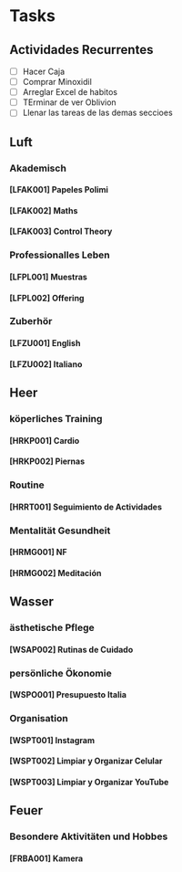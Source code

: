 # Tasks

## Actividades Recurrentes
  - [ ] Hacer Caja
  - [ ] Comprar Minoxidil
  - [ ] Arreglar Excel de habitos
  - [ ] TErminar de ver Oblivion
  - [ ] Llenar las tareas de las demas seccioes

## Luft
### Akademisch
#### [LFAK001] Papeles Polimi
#### [LFAK002] Maths
#### [LFAK003] Control Theory
### Professionalles Leben
#### [LFPL001] Muestras
#### [LFPL002] Offering
### Zuberhör
#### [LFZU001] English
#### [LFZU002] Italiano



## Heer
### köperliches Training
#### [HRKP001] Cardio
#### [HRKP002] Piernas
### Routine
#### [HRRT001] Seguimiento de Actividades
### Mentalität Gesundheit
#### [HRMG001] NF
#### [HRMG002] Meditación


## Wasser
### ästhetische Pflege 
#### [WSAP002] Rutinas de Cuidado
### persönliche Ökonomie
#### [WSPO001] Presupuesto Italia
### Organisation
#### [WSPT001] Instagram 
#### [WSPT002] Limpiar y Organizar Celular
#### [WSPT003] Limpiar y Organizar YouTube

## Feuer
### Besondere Aktivitäten und Hobbes
#### [FRBA001] Kamera
